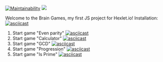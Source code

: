

[![Maintainability](https://api.codeclimate.com/v1/badges/866e256647efaa51bca1/maintainability)](https://codeclimate.com/github/korney197823/frontend-project-lvl1/maintainability)
![](https://github.com/korney197823/frontend-project-lvl1/workflows/Node%20CI/badge.svg)

Welcome to the Brain Games, my first JS project for Hexlet.io!
Installation:
[![asciicast](https://asciinema.org/a/NhViUt7StU1Y37hH1c65aeHpb.svg)](https://asciinema.org/a/NhViUt7StU1Y37hH1c65aeHpb)
1. Start game "Even parity"
[![asciicast](https://asciinema.org/a/PCxO4hBkSNGJItS48r1pru7ON.svg)](https://asciinema.org/a/PCxO4hBkSNGJItS48r1pru7ON) 
2. Start game "Calculator"
[![asciicast](https://asciinema.org/a/qiRSRYGodrzjfyJXb6E4pAtxq.svg)](https://asciinema.org/a/qiRSRYGodrzjfyJXb6E4pAtxq)
3. Start game "GCD"
[![asciicast](https://asciinema.org/a/s2QEjWnuv7r6srCKQycz5qzWT.svg)](https://asciinema.org/a/s2QEjWnuv7r6srCKQycz5qzWT)
4. Start game "Progression"
[![asciicast](https://asciinema.org/a/xEUlyrRNHWQ587lBD6ACczTew.svg)](https://asciinema.org/a/xEUlyrRNHWQ587lBD6ACczTew)
5. Start game "Is Prime"
[![asciicast](https://asciinema.org/a/FwEO0kjM34xauYtfwoasKIy0B.svg)](https://asciinema.org/a/FwEO0kjM34xauYtfwoasKIy0B)